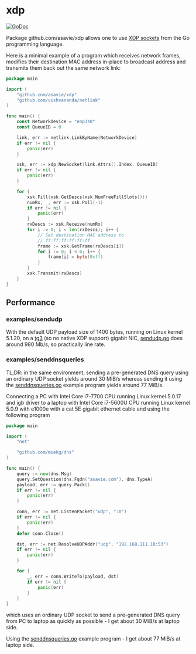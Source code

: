# xdp

[![GoDoc](https://godoc.org/github.com/asavie/xdp?status.svg)](https://godoc.org/github.com/asavie/xdp)

Package github.com/asavie/xdp allows one to use [XDP sockets](https://lwn.net/Articles/750845/) from the Go programming language.

Here is a minimal example of a program which receives network frames, modifies
their destination MAC address in-place to broadcast address and transmits them
back out the same network link:
```go
package main

import (
	"github.com/asavie/xdp"
	"github.com/vishvananda/netlink"
)

func main() {
	const NetworkDevice = "enp3s0"
	const QueueID = 0

	link, err := netlink.LinkByName(NetworkDevice)
	if err != nil {
		panic(err)
	}

	xsk, err := xdp.NewSocket(link.Attrs().Index, QueueID)
	if err != nil {
		panic(err)
	}

	for {
		xsk.Fill(xsk.GetDescs(xsk.NumFreeFillSlots()))
		numRx, _, err := xsk.Poll(-1)
		if err != nil {
			panic(err)
		}
		rxDescs := xsk.Receive(numRx)
		for i := 0; i < len(rxDescs); i++ {
			// Set destination MAC address to
			// ff:ff:ff:ff:ff:ff
			frame := xsk.GetFrame(rxDescs[i])
			for i := 0; i < 6; i++ {
				frame[i] = byte(0xff)
			}
		}
		xsk.Transmit(rxDescs)
	}
}
```

## Performance

### examples/sendudp

With the default UDP payload size of 1400 bytes, running on Linux kernel
5.1.20, on a
[tg3](https://github.com/torvalds/linux/blob/master/drivers/net/ethernet/broadcom/tg3.c)
(so no native XDP support) gigabit NIC,
[sendudp.go](https://github.com/asavie/xdp/blob/master/examples/sendudp/sendudp.go)
does around 980 Mb/s, so practically line rate.

### examples/senddnsqueries

TL;DR: in the same environment, sending a pre-generated DNS query using an
ordinary UDP socket yields around 30 MiB/s whereas sending it using the
[senddnsqueries.go](https://github.com/asavie/xdp/blob/master/examples/senddnsqueries/senddnsqueries.go)
example program yields around 77 MiB/s.

Connecting a PC with Intel Core i7-7700 CPU running Linux kernel 5.0.17 and igb
driver to a laptop with Intel Core i7-5600U CPU running Linux kernel 5.0.9 with
e1000e with a cat 5E gigabit ethernet cable and using the following program
```go
package main

import (
	"net"

	"github.com/miekg/dns"
)

func main() {
	query := new(dns.Msg)
	query.SetQuestion(dns.Fqdn("asavie.com"), dns.TypeA)
	payload, err := query.Pack()
	if err != nil {
		panic(err)
	}

	conn, err := net.ListenPacket("udp", ":0")
	if err != nil {
		panic(err)
	}
	defer conn.Close()

	dst, err := net.ResolveUDPAddr("udp", "192.168.111.10:53")
	if err != nil {
		panic(err)
	}

	for {
		_, err = conn.WriteTo(payload, dst)
		if err != nil {
			panic(err)
		}
	}
}
```
which uses an ordinary UDP socket to send a pre-generated DNS query from PC to
laptop as quickly as possible - I get about 30 MiB/s at laptop side.

Using the [senddnsqueries.go](https://github.com/asavie/xdp/blob/master/examples/senddnsqueries/senddnsqueries.go)
example program - I get about 77 MiB/s at laptop side.


